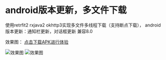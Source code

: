 # android版本更新，多文件下载

使用retrfit2 rxjava2 okhttp3实现多文件多线程下载（支持断点下载），
android版本更新：通知栏更新，对话框更新 兼容8.0

效果图： [点击下载APK进行体验](https://raw.githubusercontent.com/wj576038874/PhotoSelectorDemo/master/apk/PhotoSelector.apk)

![效果图](https://github.com/wj576038874/PhotoSelectorDemo/blob/master/images/selector.jpg)
![效果图](https://github.com/wj576038874/PhotoSelectorDemo/blob/master/images/folder.jpg) 


